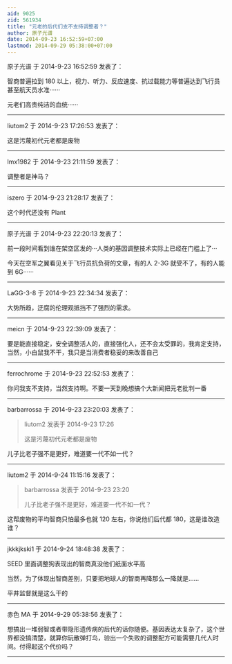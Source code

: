 ```yaml
---
aid: 9025
zid: 561934
title: "元老的后代们支不支持调整者？"
author: 原子光谱
date: 2014-09-23 16:52:59+07:00
lastmod: 2014-09-29 05:38:00+07:00
---
```


原子光谱 于 2014-9-23 16:52:59 发表了：

智商普遍拉到 180 以上，视力、听力、反应速度、抗过载能力等普遍达到飞行员甚至航天员水准······

元老们高贵纯洁的血统······

---

liutom2 于 2014-9-23 17:26:53 发表了：

这是污蔑初代元老都是废物

---

lmx1982 于 2014-9-23 21:11:59 发表了：

调整者是神马？

---

iszero 于 2014-9-23 21:28:17 发表了：

这个时代还没有 Plant

---

原子光谱 于 2014-9-23 22:20:13 发表了：

前一段时间看到谁在架空区发的···人类的基因调整技术实际上已经在门槛上了···

今天在空军之翼看见关于飞行员抗负荷的文章，有的人 2-3G 就受不了，有的人能到 6G······

---

LaGG-3-8 于 2014-9-23 22:34:34 发表了：

大势所趋，迂腐的伦理观抵挡不了强烈的需求。

---

meicn 于 2014-9-23 22:39:09 发表了：

要是能直接稳定，安全调整活人的，直接强化人，还不会太受罪的，我肯定支持，当然，小白鼠我不干，我只是当消费者稳妥的来改善自己

---

ferrochrome 于 2014-9-23 22:52:53 发表了：

你问我支不支持，当然支持啊。不要一天到晚想搞个大新闻把元老批判一番

---

barbarrossa 于 2014-9-23 23:20:03 发表了：

> liutom2 发表于 2014-9-23 17:26
>
> 这是污蔑初代元老都是废物

儿子比老子强不是更好，难道要一代不如一代？

---

liutom2 于 2014-9-24 11:15:16 发表了：

> barbarrossa 发表于 2014-9-23 23:20
>
> 儿子比老子强不是更好，难道要一代不如一代？

这帮废物的平均智商只怕最多也就 120 左右，你说他们后代都 180，这是谁改造谁？

---

jkkkjkski1 于 2014-9-24 18:48:38 发表了：

SEED 里面调整狗表现出的智商真没他们纸面水平高

当然，为了体现出智商差别，只要把地球人的智商再降那么一降就是……

平井监督就是这么干的

---

赤色 MA 于 2014-9-29 05:38:56 发表了：

想搞出一堆弱智或者带隐形遗传病的后代的话你随便。基因表达太复杂了，这个世界都没搞清楚，就算你玩散弹打鸟，验出一个失败的调整配方可能需要几代人时间。付得起这个代价吗？

---
